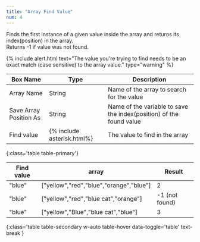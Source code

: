 ```yaml
---
title: "Array Find Value"
num: 4
---
```


Finds the first instance of a given value inside the array and returns its index(position) in the array.\
Returns -1 if value was not found.

{% include alert.html text="The value you're trying to find needs to be an exact match (case sensitive) to the array value." type="warning" %} 

| Box Name | Type | Description | 
|-------|--------|--------
|Array Name	|String	| Name of the array to search for the value
|Save Array Position As| String| Name of the variable to save the index(position) of the found value|
|Find value | {% include asterisk.html%} | The value to find in the array
{:class='table table-primary'}

| Find value | array | Result | 
|-------|--------|--------
| "blue" | ["yellow","red","blue","orange","blue"] | 2
|"blue" | ["yellow","red","blue cat","orange"] | -1 (not found)
| "blue" | ["yellow","Blue","blue cat","blue"] | 3
{:class='table table-secondary w-auto table-hover data-toggle='table' text-break }








